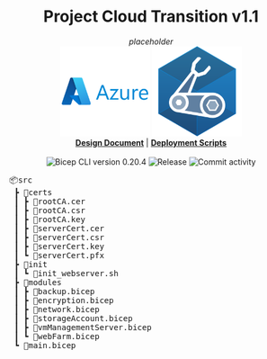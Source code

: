 <h1 align="center">Project Cloud Transition v1.1</h1>
<p align="center">
  <i>placeholder</i>
   <br/>
  <img width="160" src="https://github.com/techgrounds/techgrounds-kaman/blob/main/00_includes/azure-original-wordmark.svg"/> <img width="160" src="https://github.com/techgrounds/techgrounds-kaman/blob/main/00_includes/BicepLogoImage.svg"/>
  <br/>
  <b><a href="https://github.com/techgrounds/techgrounds-kaman/blob/main/10_Project/v1.1/docs/design%20documentation.md">Design Document</a></b> | <b><a href="https://github.com/techgrounds/techgrounds-kaman/tree/main/10_Project/v1.0%20mvp/src">Deployment Scripts</a></b>
  <br/><br/>
  <a>
    <img src="https://img.shields.io/badge/Bicep_CLI-0.20.4-green?style=flat-square" alt="Bicep CLI version 0.20.4">
  </a>
   <a>
    <img src="https://img.shields.io/github/v/release/techgrounds/techgrounds-kaman?style=flat-square" alt="Release">
  </a>
  </a>
   <a>
    <img src="https://img.shields.io/github/commit-activity/w/techgrounds/techgrounds-kaman?style=flat-square" alt="Commit activity">
  </a>
</p>

<pre>
📦src
 ┣ 📂certs
 ┃ ┣ 📜rootCA.cer
 ┃ ┣ 📜rootCA.csr
 ┃ ┣ 📜rootCA.key
 ┃ ┣ 📜serverCert.cer
 ┃ ┣ 📜serverCert.csr
 ┃ ┣ 📜serverCert.key
 ┃ ┗ 📜serverCert.pfx
 ┣ 📂init
 ┃ ┗ 📜init_webserver.sh
 ┣ 📂modules
 ┃ ┣ 📜backup.bicep
 ┃ ┣ 📜encryption.bicep
 ┃ ┣ 📜network.bicep
 ┃ ┣ 📜storageAccount.bicep
 ┃ ┣ 📜vmManagementServer.bicep
 ┃ ┗ 📜webFarm.bicep
 ┗ 📜main.bicep
</pre>